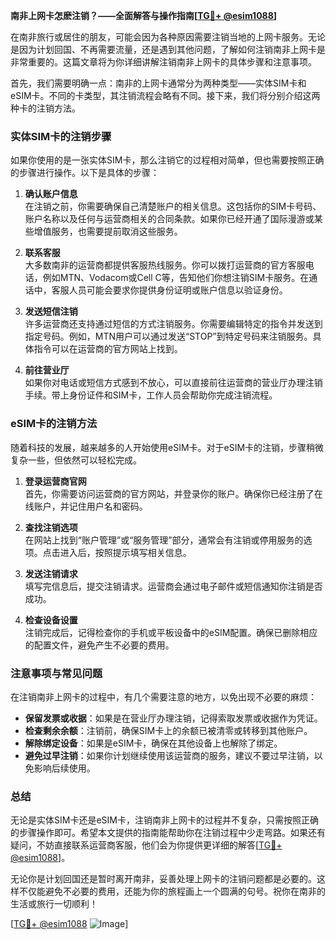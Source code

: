 **南非上网卡怎麽注销？——全面解答与操作指南[[TG💪+ @esim1088](https://t.me/s/esim1088)]**

在南非旅行或居住的朋友，可能会因为各种原因需要注销当地的上网卡服务。无论是因为计划回国、不再需要流量，还是遇到其他问题，了解如何注销南非上网卡是非常重要的。这篇文章将为你详细讲解注销南非上网卡的具体步骤和注意事项。

首先，我们需要明确一点：南非的上网卡通常分为两种类型——实体SIM卡和eSIM卡。不同的卡类型，其注销流程会略有不同。接下来，我们将分别介绍这两种卡的注销方法。

### 实体SIM卡的注销步骤

如果你使用的是一张实体SIM卡，那么注销它的过程相对简单，但也需要按照正确的步骤进行操作。以下是具体的步骤：

1. **确认账户信息**  
   在注销之前，你需要确保自己清楚账户的相关信息。这包括你的SIM卡号码、账户名称以及任何与运营商相关的合同条款。如果你已经开通了国际漫游或某些增值服务，也需要提前取消这些服务。

2. **联系客服**  
   大多数南非的运营商都提供客服热线服务。你可以拨打运营商的官方客服电话，例如MTN、Vodacom或Cell C等，告知他们你想注销SIM卡服务。在通话中，客服人员可能会要求你提供身份证明或账户信息以验证身份。

3. **发送短信注销**  
   许多运营商还支持通过短信的方式注销服务。你需要编辑特定的指令并发送到指定号码。例如，MTN用户可以通过发送“STOP”到特定号码来注销服务。具体指令可以在运营商的官方网站上找到。

4. **前往营业厅**  
   如果你对电话或短信方式感到不放心，可以直接前往运营商的营业厅办理注销手续。带上身份证件和SIM卡，工作人员会帮助你完成注销流程。

### eSIM卡的注销方法

随着科技的发展，越来越多的人开始使用eSIM卡。对于eSIM卡的注销，步骤稍微复杂一些，但依然可以轻松完成。

1. **登录运营商官网**  
   首先，你需要访问运营商的官方网站，并登录你的账户。确保你已经注册了在线账户，并记住用户名和密码。

2. **查找注销选项**  
   在网站上找到“账户管理”或“服务管理”部分，通常会有注销或停用服务的选项。点击进入后，按照提示填写相关信息。

3. **发送注销请求**  
   填写完信息后，提交注销请求。运营商会通过电子邮件或短信通知你注销是否成功。

4. **检查设备设置**  
   注销完成后，记得检查你的手机或平板设备中的eSIM配置。确保已删除相应的配置文件，避免产生不必要的费用。

### 注意事项与常见问题

在注销南非上网卡的过程中，有几个需要注意的地方，以免出现不必要的麻烦：

- **保留发票或收据**：如果是在营业厅办理注销，记得索取发票或收据作为凭证。
- **检查剩余余额**：注销前，确保SIM卡上的余额已被清零或转移到其他账户。
- **解除绑定设备**：如果是eSIM卡，确保在其他设备上也解除了绑定。
- **避免过早注销**：如果你计划继续使用该运营商的服务，建议不要过早注销，以免影响后续使用。

### 总结

无论是实体SIM卡还是eSIM卡，注销南非上网卡的过程并不复杂，只需按照正确的步骤操作即可。希望本文提供的指南能帮助你在注销过程中少走弯路。如果还有疑问，不妨直接联系运营商客服，他们会为你提供更详细的解答[[TG💪+ @esim1088](https://t.me/s/esim1088)]。

无论你是计划回国还是暂时离开南非，妥善处理上网卡的注销问题都是必要的。这样不仅能避免不必要的费用，还能为你的旅程画上一个圆满的句号。祝你在南非的生活或旅行一切顺利！

[[TG💪+ @esim1088](https://t.me/s/esim1088) ![Image](https://i.postimg.cc/4NQfJmqS/Snipaste-2025-05-13-00-14-12.png)]